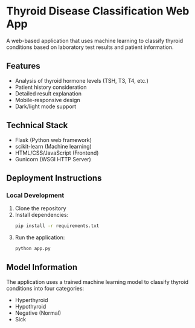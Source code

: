 # Thyroid Disease Classification Web App

A web-based application that uses machine learning to classify thyroid conditions based on laboratory test results and patient information.

## Features

- Analysis of thyroid hormone levels (TSH, T3, T4, etc.)
- Patient history consideration
- Detailed result explanation
- Mobile-responsive design
- Dark/light mode support

## Technical Stack

- Flask (Python web framework)
- scikit-learn (Machine learning)
- HTML/CSS/JavaScript (Frontend)
- Gunicorn (WSGI HTTP Server)

## Deployment Instructions

### Local Development

1. Clone the repository
2. Install dependencies:
   ```bash
   pip install -r requirements.txt
   ```
3. Run the application:
   ```bash
   python app.py
   ```

## Model Information

The application uses a trained machine learning model to classify thyroid conditions into four categories:
- Hyperthyroid
- Hypothyroid
- Negative (Normal)
- Sick


